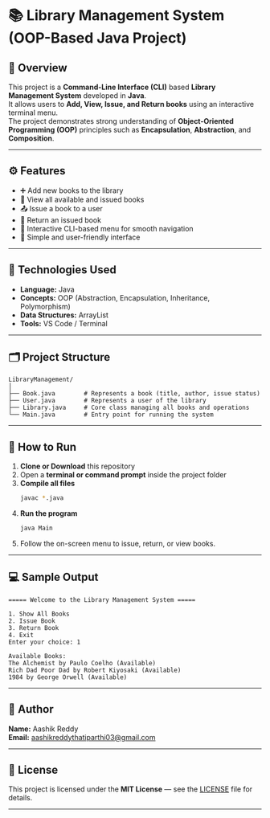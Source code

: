 # 📚 Library Management System (OOP-Based Java Project)

## 🧩 Overview
This project is a **Command-Line Interface (CLI)** based **Library Management System** developed in **Java**.  
It allows users to **Add, View, Issue, and Return books** using an interactive terminal menu.  
The project demonstrates strong understanding of **Object-Oriented Programming (OOP)** principles such as **Encapsulation**, **Abstraction**, and **Composition**.

---

## ⚙️ Features
- ➕ Add new books to the library  
- 📖 View all available and issued books  
- 📤 Issue a book to a user  
- 🔁 Return an issued book  
- 💬 Interactive CLI-based menu for smooth navigation  
- 🧠 Simple and user-friendly interface  

---

## 🧠 Technologies Used
- **Language:** Java  
- **Concepts:** OOP (Abstraction, Encapsulation, Inheritance, Polymorphism)  
- **Data Structures:** ArrayList  
- **Tools:** VS Code / Terminal  

---

## 🗂️ Project Structure
```
LibraryManagement/
│
├── Book.java        # Represents a book (title, author, issue status)
├── User.java        # Represents a user of the library
├── Library.java     # Core class managing all books and operations
└── Main.java        # Entry point for running the system
```

---

## 🚀 How to Run

1. **Clone or Download** this repository  
2. Open a **terminal or command prompt** inside the project folder  
3. **Compile all files**
   ```bash
   javac *.java
   ```
4. **Run the program**
   ```bash
   java Main
   ```
5. Follow the on-screen menu to issue, return, or view books.

---

## 💻 Sample Output
```
===== Welcome to the Library Management System =====

1. Show All Books
2. Issue Book
3. Return Book
4. Exit
Enter your choice: 1

Available Books:
The Alchemist by Paulo Coelho (Available)
Rich Dad Poor Dad by Robert Kiyosaki (Available)
1984 by George Orwell (Available)
```

---

## 👤 Author
**Name:** Aashik Reddy  
**Email:** [aashikreddythatiparthi03@gmail.com](mailto:aashikreddythatiparthi03@gmail.com)

---

## 🪪 License
This project is licensed under the **MIT License** — see the [LICENSE](./LICENSE) file for details.

---
